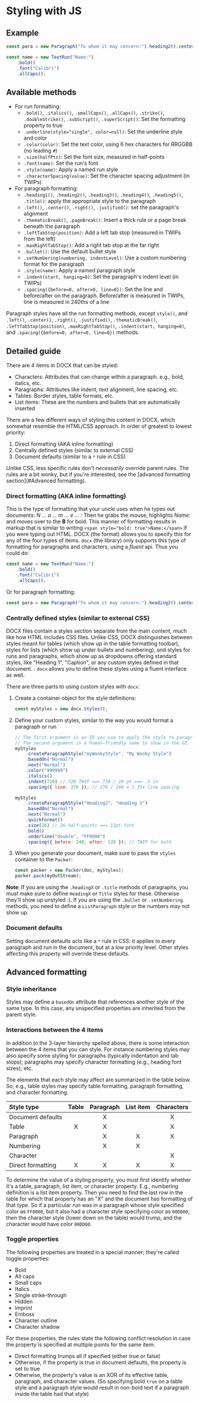 # Styling with JS

## Example

```js
const para = new Paragraph("To whom it may concern:").heading2().center();

const name = new TextRun("Name:")
    .bold()
    .font("Calibri")
    .allCaps();
```

## Available methods

*   For run formatting:
    *   `.bold()`, `.italics()`, `.smallCaps()`, `.allCaps()`, `.strike()`, `.doubleStrike()`, `.subScript()`, `.superScript()`: Set the formatting property to true
    *   `.underline(style="single", color=null)`: Set the underline style and color
    *   `.color(color)`: Set the text color, using 6 hex characters for RRGGBB (no leading `#`)
    *   `.size(halfPts)`: Set the font size, measured in half-points
    *   `.font(name)`: Set the run's font
    *   `.style(name)`: Apply a named run style
    *   `.characterSpacing(value)`: Set the character spacing adjustment (in TWIPs)
*   For paragraph formatting:
    *   `.heading1()`, `.heading2()`, `.heading3()`, `.heading4()`, `.heading5()`, `.title()`: apply the appropriate style to the paragraph
    *   `.left()`, `.center()`, `.right()`, `.justified()`: set the paragraph's alignment
    *   `.thematicBreak()`, `.pageBreak()`: Insert a thick rule or a page break beneath the paragraph
    *   `.leftTabStop(position)`: Add a left tab stop (measured in TWIPs from the left)
    *   `.maxRightTabStop()`: Add a right tab stop at the far right
    *   `.bullet()`: Use the default bullet style
    *   `.setNumbering(numbering, indentLevel)`: Use a custom numbering format for the paragraph
    *   `.style(name)`: Apply a named paragraph style
    *   `.indent(start, hanging=0)`: Set the paragraph's indent level (in TWIPs)
    *   `.spacing({before=0, after=0, line=0})`: Set the line and before/after on the paragraph. Before/after is measured in TWIPs, line is measured in 240ths of a line

Paragraph styles have all the run formatting methods, except `style()`, and `.left()`, `.center()`, `.right()`, `.justified()`, `.thematicBreak()`, `.leftTabStop(position)`, `.maxRightTabStop()`, `.indent(start, hanging=0)`, and `.spacing({before=0, after=0, line=0})` methods.

## Detailed guide

There are 4 items in DOCX that can be styled:

*   Characters: Attributes that can change within a paragraph. e.g., bold, italics, etc.
*   Paragraphs: Attributes like indent, text alignment, line spacing, etc.
*   Tables: Border styles, table formats, etc.
*   List items: These are the numbers and bullets that are automatically inserted

There are a few different ways of styling this content in DOCX, which somewhat resemble the HTML/CSS approach. In order of greatest to lowest priority:

1.  Direct formatting (AKA inline formatting)
2.  Centrally defined styles (similar to external CSS)
3.  Document defaults (similar to a `*` rule in CSS)

Unlike CSS, less specific rules don't _necessarily_ override parent rules. The rules are a bit wonky, but if you're interested, see the [advanced formatting section](#Advanced formatting).

### Direct formatting (AKA inline formatting)

This is the type of formatting that your uncle uses when he types out documents: _N ... a ... m ... e ... :_ Then he grabs the mouse, highlights _Name:_ and moves over to the **B** for bold. This manner of formatting results in markup that is similar to writing `<span style="bold: true">Name:</span>` if you were typing out HTML. DOCX (the format) allows you to specify this for any of the four types of items. `docx` (the library) only supports this type of formatting for paragraphs and characters, using a _fluent_ api. Thus you could do:

```js
const name = new TextRun("Name:")
    .bold()
    .font("Calibri")
    .allCaps();
```

Or for paragraph formatting:

```js
const para = new Paragraph("To whom it may concern:").heading2().center();
```

### Centrally defined styles (similar to external CSS)

DOCX files contain a styles section separate from the main content, much like how HTML includes CSS files. Unlike CSS, DOCX distinguishes between styles meant for tables (which show up in the table formatting toolbar), styles for lists (which show up under bullets and numbering), and styles for runs and paragraphs, which show up as dropdowns offering standard styles, like "Heading 1", "Caption", or any custom styles defined in that document. <!-- TODO: add pictures of the panes -->. `docx` allows you to define these styles using a fluent interface as well.

There are three parts to using custom styles with `docx`:

1.  Create a container object for the style definitions:
    ```js
    const myStyles = new docx.Styles();
    ```
2.  Define your custom styles, similar to the way you would format a paragraph or run

    ```js
    // The first argument is an ID you use to apply the style to paragraphs
    // The second argument is a human-friendly name to show in the UI
    myStyles
        .createParagraphStyle("myWonkyStyle", "My Wonky Style")
        .basedOn("Normal")
        .next("Normal")
        .color("999999")
        .italics()
        .indent(720) // 720 TWIP === 720 / 20 pt === .5 in
        .spacing({ line: 276 }); // 276 / 240 = 1.15x line spacing

    myStyles
        .createParagraphStyle("Heading2", "Heading 2")
        .basedOn("Normal")
        .next("Normal")
        .quickFormat()
        .size(26) // 26 half-points === 13pt font
        .bold()
        .underline("double", "FF0000")
        .spacing({ before: 240, after: 120 }); // TWIP for both
    ```

3.  When you generate your document, make sure to pass the `styles` container to the `Packer`:

    ```js
    const packer = new Packer(doc, myStyles);
    packer.pack(myOutStream);
    ```

**Note**: If you are using the `.headingX` or `.title` methods of paragraphs, you must make sure to define `HeadingX` or `Title` styles for these. Otherwise they'll show up unstyled :(. If you are using the `.bullet` or `.setNumbering` methods, you need to define a `ListParagraph` style or the numbers may not show up.

### Document defaults

Setting document defaults acts like a `*` rule in CSS: it applies to every paragraph and run in the document, but at a low priority level. Other styles affecting this property will override these defaults.

## Advanced formatting

### Style inheritance

Styles may define a `basedOn` attribute that references another style of the same type. In this case, any unspecified properties are inherited from the parent style.

### Interactions between the 4 items

In addition to the 3-layer hierarchy spelled above, there is some interaction between the 4 items that you can style.
For instance numbering styles may also specify some styling for paragraphs (typically indentation and tab stops); paragraphs may specify character formatting (e.g., heading font sizes); etc.

The elements that each style may affect are summarized in the table below. So, e.g., table styles may specify table formatting, paragraph formatting, and character formatting.

| Style type        | Table | Paragraph | List item | Characters |
| :---------------- | :---: | :-------: | :-------: | :--------: |
| Document defaults |       |     X     |           |     X      |
| Table             |   X   |     X     |           |     X      |
| Paragraph         |       |     X     |     X     |     X      |
| Numbering         |       |     X     |     X     |            |
| Character         |       |           |           |     X      |
| Direct formatting |   X   |     X     |     X     |     X      |

To determine the value of a styling property, you must first identify whether it's a table, paragraph, list item, or character property. E.g., numbering definition is a list item property. Then you need to find the last row in the table for which that property has an "X" and the document has formatting of that type. So if a particular run was in a paragraph whose style specified color as `FF0000`, but it also had a character style specifying color as `00DD00`, then the character style (lower down on the table) would trump, and the character would have color `00DD00`.

### Toggle properties

The following properties are treated in a special manner; they're called toggle properties:

*   Bold
*   All caps
*   Small caps
*   Italics
*   Single strike-through
*   Hidden
*   Imprint
*   Emboss
*   Character outline
*   Character shadow

For these properties, the rules state the following conflict resolution in case the property is specified at multiple points for the same item:

*   Direct formatting trumps all if specified (either true or false)
*   Otherwise, if the property is true in document defaults, the property is set to true
*   Otherwise, the property's value is an XOR of its effective table, paragraph, and character values. (So specifying bold `true` on a table style and a paragraph style would result in non-bold text if a paragraph inside the table had that style)
